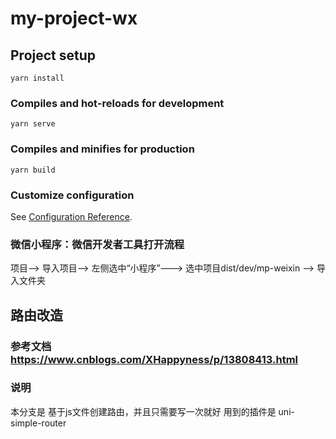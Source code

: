# my-project-wx

## Project setup
```
yarn install
```

### Compiles and hot-reloads for development
```
yarn serve
```

### Compiles and minifies for production
```
yarn build
```

### Customize configuration
See [Configuration Reference](https://cli.vuejs.org/config/).

### 微信小程序：微信开发者工具打开流程
项目--> 导入项目--> 左侧选中“小程序”---> 选中项目dist/dev/mp-weixin --> 导入文件夹
## 路由改造
### 参考文档  https://www.cnblogs.com/XHappyness/p/13808413.html
### 说明
本分支是 基于js文件创建路由，并且只需要写一次就好
用到的插件是 uni-simple-router

